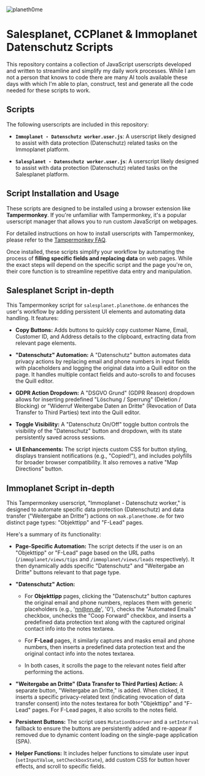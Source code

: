 ![planeth0me](https://s3-eu-west-1.amazonaws.com/tpd/logos/5c90bafbc0170b0001e600bf/0x0.png)
# Salesplanet, CCPlanet & Immoplanet Datenschutz Scripts

This repository contains a collection of JavaScript userscripts developed and written to streamline and simplify my daily work processes. While I am not a person that knows to code there are many AI tools available these days with which I'm able to plan, construct, test and generate all the code needed for these scripts to work.

## Scripts

The following userscripts are included in this repository:

-   **`Immoplanet - Datenschutz worker.user.js`**: A userscript likely designed to assist with data protection (Datenschutz) related tasks on the Immoplanet platform.
    
-   **`Salesplanet - Datenschutz worker.user.js`**: A userscript likely designed to assist with data protection (Datenschutz) related tasks on the Salesplanet platform.


## Script Installation and Usage


These scripts are designed to be installed using a browser extension like **Tampermonkey**. If you're unfamiliar with Tampermonkey, it's a popular userscript manager that allows you to run custom JavaScript on webpages.

For detailed instructions on how to install userscripts with Tampermonkey, please refer to the [Tampermonkey FAQ](https://www.tampermonkey.net/faq.php?locale=en).

Once installed, these scripts simplify your workflow by automating the process of **filling specific fields and replacing data** on web pages. While the exact steps will depend on the specific script and the page you're on, their core function is to streamline repetitive data entry and manipulation.

## Salesplanet Script in-depth

This Tampermonkey script for `salesplanet.planethome.de` enhances the user's workflow by adding persistent UI elements and automating data handling. It features:

-   **Copy Buttons:** Adds buttons to quickly copy customer Name, Email, Customer ID, and Address details to the clipboard, extracting data from relevant page elements.
    
-   **"Datenschutz" Automation:** A "Datenschutz" button automates data privacy actions by replacing email and phone numbers in input fields with placeholders and logging the original data into a Quill editor on the page. It handles multiple contact fields and auto-scrolls to and focuses the Quill editor.
    
-   **GDPR Action Dropdown:** A "DSGVO Grund" (GDPR Reason) dropdown allows for inserting predefined "Löschung / Sperrung" (Deletion / Blocking) or "Widerruf Weitergabe Daten an Dritte" (Revocation of Data Transfer to Third Parties) text into the Quill editor.
    
-   **Toggle Visibility:** A "Datenschutz On/Off" toggle button controls the visibility of the "Datenschutz" button and dropdown, with its state persistently saved across sessions.
    
-   **UI Enhancements:** The script injects custom CSS for button styling, displays transient notifications (e.g., "Copied!"), and includes polyfills for broader browser compatibility. It also removes a native "Map Directions" button.

## Immoplanet Script in-depth

This Tampermonkey userscript, "Immoplanet - Datenschutz worker," is designed to automate specific data protection (Datenschutz) and data transfer ("Weitergabe an Dritte") actions on `mak.planethome.de` for two distinct page types: "Objekttipp" and "F-Lead" pages.

Here's a summary of its functionality:

-   **Page-Specific Automation:** The script detects if the user is on an "Objekttipp" or "F-Lead" page based on the URL paths (`/immoplanet/views/tips` and `/immoplanet/views/leads` respectively). It then dynamically adds specific "Datenschutz" and "Weitergabe an Dritte" buttons relevant to that page type.
    
-   **"Datenschutz" Action:**
    
    -   For **Objekttipp** pages, clicking the "Datenschutz" button captures the original email and phone numbers, replaces them with generic placeholders (e.g., 'nn@nn.de', '0'), checks the "Automated Emails" checkbox, unchecks the "Coop Forward" checkbox, and inserts a predefined data protection text along with the captured original contact info into the notes textarea.
        
    -   For **F-Lead** pages, it similarly captures and masks email and phone numbers, then inserts a predefined data protection text and the original contact info into the notes textarea.
        
    -   In both cases, it scrolls the page to the relevant notes field after performing the actions.
        
-   **"Weitergabe an Dritte" (Data Transfer to Third Parties) Action:** A separate button, "Weitergabe an Dritte," is added. When clicked, it inserts a specific privacy-related text (indicating revocation of data transfer consent) into the notes textarea for both "Objekttipp" and "F-Lead" pages. For F-Lead pages, it also scrolls to the notes field.
    
-   **Persistent Buttons:** The script uses `MutationObserver` and a `setInterval` fallback to ensure the buttons are persistently added and re-appear if removed due to dynamic content loading on the single-page application (SPA).
    
-   **Helper Functions:** It includes helper functions to simulate user input (`setInputValue`, `setCheckboxState`), add custom CSS for button hover effects, and scroll to specific fields.
